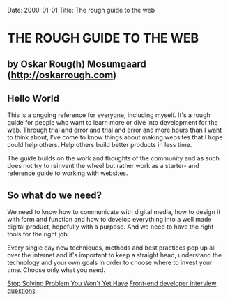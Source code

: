 Date: 2000-01-01
Title: The rough guide to the web

# THE ROUGH GUIDE TO THE WEB
## by Oskar Roug(h) Mosumgaard (http://oskarrough.com)

## Hello World
This is a ongoing reference for everyone, including myself. It's a rough guide for people who want to learn more or dive into development for the web. Through trial and error and trial and error and more hours than I want to think about, I've come to know things about making websites that I hope could help others. Help others build better products in less time.

The guide builds on the work and thoughts of the community and as such does not try to reinvent the wheel but rather work as a starter- and reference guide to working with websites.

## So what do we need?
We need to know how to communicate with digital media, how to design it with form and function and how to develop everything into a well made digital product, hopefully with a purpose. And we need to have the right tools for the right job.

Every single day new techniques, methods and best practices pop up all over the internet and it's important to keep a straight head, understand the technology and your own goals in order to choose where to invest your time. Choose only what you need.

[Stop Solving Problem You Won't Yet Have](http://www.rachelandrew.co.uk/archives/2012/03/21/stop-solving-problems-you-dont-yet-have/)
[Front-end developer interview questions](https://github.com/darcyclarke/Front-end-Developer-Interview-Questions)
